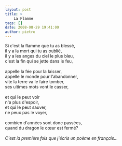 ```yaml
---
layout: post
title: >
    La Flamme
tags: []
date: 2008-08-29 19:41:00
author: pietro
---
```

Si c'est la flamme que tu as blessé,<br/>il y a la mort qui tu as oublié,<br/>il y a les anges du ciel le plus bleu,<br/>c'est la fin qui se jette dans le feu,<br/><br/>appelle la fée pour la laisser,<br/>appelle le monde pour l'abandonner,<br/>vite la terre va le faire tomber,<br/>ses ultimes mots vont le casser,<br/><br/>et qui le peut voir<br/>n'a plus d'espoir,<br/>et qui le peut sauver,<br/>ne peux pas le voyer,<br/><br/>combien d'années sont donc passées,<br/>quand du dragon le cœur est fermé?<br/><br/><span style="font-style: italic">C'est la première fois que j'écris un poème en français... </span>
